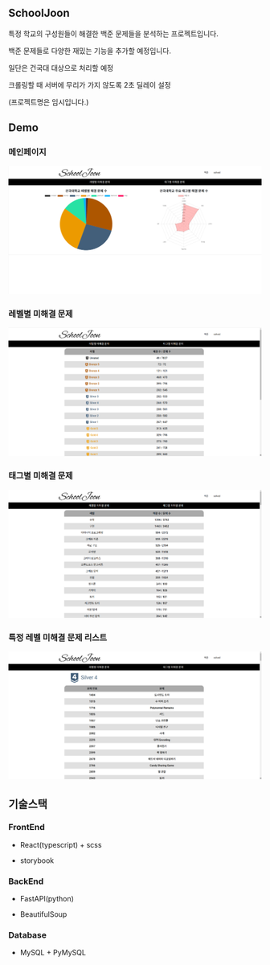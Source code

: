 ## SchoolJoon

특정 학교의 구성원들이 해결한 백준 문제들을 분석하는 프로젝트입니다.

백준 문제들로 다양한 재밌는 기능을 추가할 예정입니다.

일단은 건국대 대상으로 처리할 예정

크롤링할 때 서버에 무리가 가지 않도록 2초 딜레이 설정

(프로젝트명은 임시입니다.)

## Demo

### 메인페이지
<img src="./images/1.png" alt="main" width="600" />

### 레벨별 미해결 문제
<img src="./images/2.png" alt="main" width="600" />

### 태그별 미해결 문제
<img src="./images/3.png" alt="main" width="600" />

### 특정 레벨 미해결 문제 리스트
<img src="./images/4.png" alt="main" width="600" />

## 기술스택

### FrontEnd

- React(typescript) + scss

- storybook

### BackEnd

- FastAPI(python)

- BeautifulSoup

### Database

- MySQL + PyMySQL
